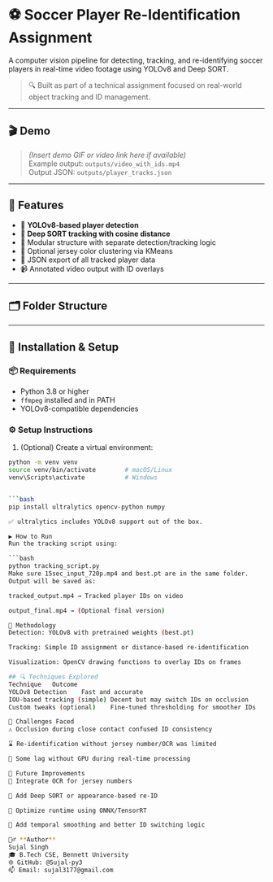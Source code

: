 # ⚽ Soccer Player Re-Identification Assignment

A computer vision pipeline for detecting, tracking, and re-identifying soccer players in real-time video footage using YOLOv8 and Deep SORT.

> 🔍 Built as part of a technical assignment focused on real-world object tracking and ID management.

---

## 🎬 Demo

> *(Insert demo GIF or video link here if available)*  
> Example output: `outputs/video_with_ids.mp4`  
> Output JSON: `outputs/player_tracks.json`

---

## 🚀 Features

- 🧠 **YOLOv8-based player detection**
- 🔁 **Deep SORT tracking with cosine distance**
- 🧩 Modular structure with separate detection/tracking logic
- 🧵 Optional jersey color clustering via KMeans
- 💾 JSON export of all tracked player data
- 📹 Annotated video output with ID overlays

---

## 🗂️ Folder Structure


---

## 🧰 Installation & Setup

### 📦 Requirements

- Python 3.8 or higher
- `ffmpeg` installed and in PATH
- YOLOv8-compatible dependencies

### ⚙️ Setup Instructions

1. (Optional) Create a virtual environment:

```bash
python -m venv venv
source venv/bin/activate        # macOS/Linux
venv\Scripts\activate           # Windows


```bash
pip install ultralytics opencv-python numpy

✅ ultralytics includes YOLOv8 support out of the box.

▶️ How to Run
Run the tracking script using:

```bash
python tracking_script.py
Make sure 15sec_input_720p.mp4 and best.pt are in the same folder.
Output will be saved as:

tracked_output.mp4 → Tracked player IDs on video

output_final.mp4 → (Optional final version)

🧠 Methodology
Detection: YOLOv8 with pretrained weights (best.pt)

Tracking: Simple ID assignment or distance-based re-identification

Visualization: OpenCV drawing functions to overlay IDs on frames

## 🔍 Techniques Explored
Technique	Outcome
YOLOv8 Detection	Fast and accurate
IOU-based tracking (simple)	Decent but may switch IDs on occlusion
Custom tweaks (optional)	Fine-tuned thresholding for smoother IDs

🧗 Challenges Faced
⚠️ Occlusion during close contact confused ID consistency

⌛ Re-identification without jersey number/OCR was limited

🐌 Some lag without GPU during real-time processing

🔮 Future Improvements
📸 Integrate OCR for jersey numbers

🧠 Add Deep SORT or appearance-based re-ID

🚀 Optimize runtime using ONNX/TensorRT

🧵 Add temporal smoothing and better ID switching logic

🙋‍♂️ **Author**
Sujal Singh
🎓 B.Tech CSE, Bennett University
🌐 GitHub: @Sujal-py3
📫 Email: sujal3177@gmail.com

